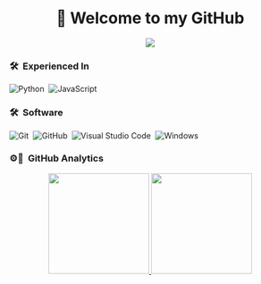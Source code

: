<h1 align="center">👋 Welcome to my GitHub</h1>


<p align="center">
  <a href="https://github.com/DenverCoder1/readme-typing-svg"><img src="https://readme-typing-svg.demolab.com/?lines=Massive+Nerd&center=true&width=500&height=50"></a>
</p>

### 🛠 &nbsp;Experienced In

![Python](https://img.shields.io/badge/-Python-05122A?style=flat&logo=python)&nbsp;
![JavaScript](https://img.shields.io/badge/javascript-%23323330.svg?style=for-the-badge&logo=javascript&logoColor=%23F7DF1E)

### 🛠 &nbsp;Software 
![Git](https://img.shields.io/badge/-Git-05122A?style=flat&logo=git)&nbsp;
![GitHub](https://img.shields.io/badge/-GitHub-05122A?style=flat&logo=github)&nbsp;
![Visual Studio Code](https://img.shields.io/badge/-Visual%20Studio%20Code-05122A?style=flat&logo=visual-studio-code&logoColor=007ACC)&nbsp;
![Windows](https://img.shields.io/badge/Windows-0078D6?style=for-the-badge&logo=windows&logoColor=white)

### ⚙💃 &nbsp;GitHub Analytics

<p align="center">
<a href="https://github.com/kirbgobrr">
  <img height="180em" src="https://github-readme-stats-eight-theta.vercel.app/api?username=kirbgobrr&show_icons=true&theme=algolia&include_all_commits=true&count_private=true"/>
  <img height="180em" src="https://github-readme-stats-eight-theta.vercel.app/api/top-langs/?username=kirbgobrr&layout=compact&langs_count=8&theme=algolia&include_all_commits=true&count_private=true"/>
</a>
</p>




  
  
